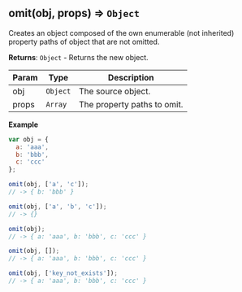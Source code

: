 <a name="omit"></a>

## omit(obj, props) ⇒ <code>Object</code>

Creates an object composed of the own enumerable (not inherited) property paths of object that are not omitted.

**Returns**: <code>Object</code> - Returns the new object.  

| Param | Type | Description |
| --- | --- | --- |
| obj | <code>Object</code> | The source object. |
| props | <code>Array</code> | The property paths to omit. |

**Example**
```js
var obj = {
  a: 'aaa',
  b: 'bbb',
  c: 'ccc'
};

omit(obj, ['a', 'c']);
// -> { b: 'bbb' }

omit(obj, ['a', 'b', 'c']);
// -> {}

omit(obj);
// -> { a: 'aaa', b: 'bbb', c: 'ccc' }

omit(obj, []);
// -> { a: 'aaa', b: 'bbb', c: 'ccc' }

omit(obj, ['key_not_exists']);
// -> { a: 'aaa', b: 'bbb', c: 'ccc' }
```
